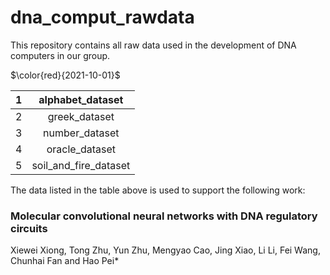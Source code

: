 # dna_comput_rawdata
This repository contains all raw data used in the development of DNA computers in our group. 

$\color{red}{2021-10-01}$

|1|alphabet_dataset|
| :------:|:------:|
|2|greek_dataset|
|3|number_dataset|
|4|oracle_dataset|
|5|soil_and_fire_dataset|

The data listed in the table above is used to support the following work:
### Molecular convolutional neural networks with DNA regulatory circuits
Xiewei Xiong, Tong Zhu, Yun Zhu, Mengyao Cao, Jing Xiao, Li Li, Fei Wang, Chunhai Fan and Hao Pei*
